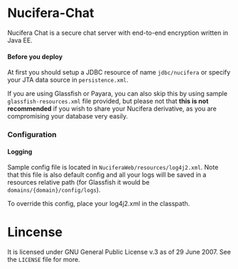 # Nucifera-Chat
Nucifera Chat is a secure chat server with end-to-end encryption written in Java EE.

#### Before you deploy
At first you should setup a JDBC resource of name `jdbc/nucifera` or specify your JTA data source in `persistence.xml`.

If you are using Glassfish or Payara, you can also skip this by using sample `glassfish-resources.xml` file provided,
but please not that **this is not recommended** if you wish to share your Nucifera derivative, as you are compromising 
your database very easily.

### Configuration
#### Logging
Sample config file is located in `NuciferaWeb/resources/log4j2.xml`. Note that this file is also default config and all your logs 
will be saved in a resources relative path (for Glassfish it would be `domains/{domain}/config/logs`).

To override this config, place your log4j2.xml in the classpath.

# Lincense
It is licensed under GNU General Public License v.3 as of 29 June 2007. See the `LICENSE` file for more.